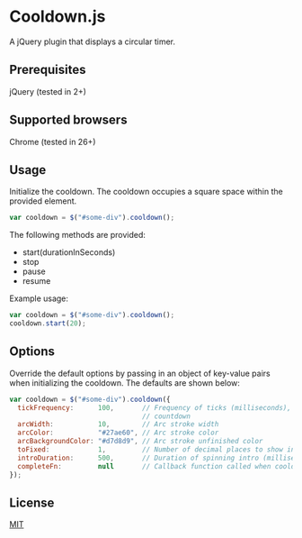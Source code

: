 # Cooldown.js

A jQuery plugin that displays a circular timer.

## Prerequisites

jQuery (tested in 2+)

## Supported browsers

Chrome (tested in 26+)

## Usage

Initialize the cooldown. The cooldown occupies a square space within the provided element.
```javascript
var cooldown = $("#some-div").cooldown();
```

The following methods are provided:

* start(durationInSeconds)
* stop
* pause
* resume
    
Example usage:
```javascript
var cooldown = $("#some-div").cooldown();
cooldown.start(20);
```

## Options

Override the default options by passing in an object of key-value pairs when initializing the cooldown. The defaults are shown below:

```javascript
var cooldown = $("#some-div").cooldown({
  tickFrequency:      100,       // Frequency of ticks (milliseconds), not recommended <50, only affects
                                 // countdown
  arcWidth:           10,        // Arc stroke width
  arcColor:           "#27ae60", // Arc stroke color
  arcBackgroundColor: "#d7d8d9", // Arc stroke unfinished color
  toFixed:            1,         // Number of decimal places to show in countdown
  introDuration:      500,       // Duration of spinning intro (milliseconds), set to 0 to disable
  completeFn:         null       // Callback function called when cooldown expires
});
```

## License

[MIT](http://www.opensource.org/licenses/mit-license.php)
